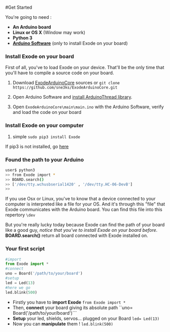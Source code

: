 #Get Started

You're going to need :

- **An Arduino board**
- **Linux or OS X** (Window may work)
- **Python 3**
- **[Arduino Software](https://www.arduino.cc/en/Main/Software)** (only to install Exode on your board)

### Install Exode on your board

First of all, you've to load Exode on your device. That'll be the only time that
you'll have to compile a source code on your board.

1. Download [ExodeArduinoCore](https://github.com/sne3ks/ExodeArduinoCore) sources or ```git clone https://github.com/sne3ks/ExodeArduinoCore.git```

2. Open Arduino Software and [install ArduinoThread library](https://www.arduino.cc/en/Guide/Libraries).

3. Open ```ExodeArduinoCore\main\main.ino``` with the Arduino Software, verify and load the code on your board

### Install Exode on your computer

1. simple ```sudo pip3 install Exode```


If pip3 is not installed, go [here](https://pip.pypa.io/en/latest/installing/)

### Found the path to your Arduino
```bash
user$ python3
>> from Exode import *
>> BOARD.search()
>> ['/dev/tty.wchusbserial1420' , '/dev/tty.HC-06-DevB']
>>
```

If you use Osx or Linux, you've to know that a device connected to your computer
is interpreted like a file for your OS. And it's through this "file" that Exode communicates
with the Arduino board. You can find this file into this repertory ```\dev```

But you're really lucky today because Exode can find the path of your board like
a good guy, *notice that you've to install Exode on your board before*.
**BOARD.search()** return all board connected with Exode installed on.

### Your first script
```python
#import
from Exode import *
#connect
uno = Board('/path/to/your/board')
#setup
led = Led(13)
#here we go
led.blink(500)
```

* Firstly you have to **import Exode** ```from Exode import *```
* Then, **connect** your board giving its absolute path ``uno= Board('/path/to/your/board')```
* **Setup** your led, shields, servos... plugged on your Board ```led= Led(13)```
* Now you can **manipulate** them ! ```led.blink(500)```
